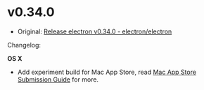 # v0.34.0

* Original: [Release electron v0.34.0 - electron/electron](https://github.com/electron/electron/releases/tag/v0.34.0)

Changelog:

**OS X**

* Add experiment build for Mac App Store, read [Mac App Store Submission Guide](https://github.com/atom/electron/blob/master/docs/tutorial/mac-app-store-submission-guide.md) for more.
